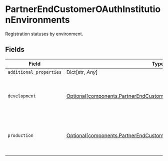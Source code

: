 # PartnerEndCustomerOAuthInstitutionEnvironments

Registration statuses by environment.


## Fields

| Field                                                                                                                                                  | Type                                                                                                                                                   | Required                                                                                                                                               | Description                                                                                                                                            |
| ------------------------------------------------------------------------------------------------------------------------------------------------------ | ------------------------------------------------------------------------------------------------------------------------------------------------------ | ------------------------------------------------------------------------------------------------------------------------------------------------------ | ------------------------------------------------------------------------------------------------------------------------------------------------------ |
| `additional_properties`                                                                                                                                | Dict[str, *Any*]                                                                                                                                       | :heavy_minus_sign:                                                                                                                                     | N/A                                                                                                                                                    |
| `development`                                                                                                                                          | [Optional[components.PartnerEndCustomerOAuthInstitutionApplicationStatus]](../../models/shared/partnerendcustomeroauthinstitutionapplicationstatus.md) | :heavy_minus_sign:                                                                                                                                     | The registration status for the end customer's application.                                                                                            |
| `production`                                                                                                                                           | [Optional[components.PartnerEndCustomerOAuthInstitutionApplicationStatus]](../../models/shared/partnerendcustomeroauthinstitutionapplicationstatus.md) | :heavy_minus_sign:                                                                                                                                     | The registration status for the end customer's application.                                                                                            |